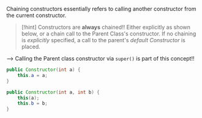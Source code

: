 Chaining constructors essentially refers to calling another constructor from the current constructor.
> [!hint] Constructors are **always** chained!!
> Either explicitly as shown below, or a chain call to the Parent Class's constructor. If no chaining is _explicitly_ specified, a call to the parent's _default Constructor_ is placed.


--> Calling the Parent class constructor via `super()` is part of this concept!!


```java
public Constructor(int a) {
	this.a = a;
}

public Constructor(int a, int b) {
	this(a);
	this.b = b;
}
```
